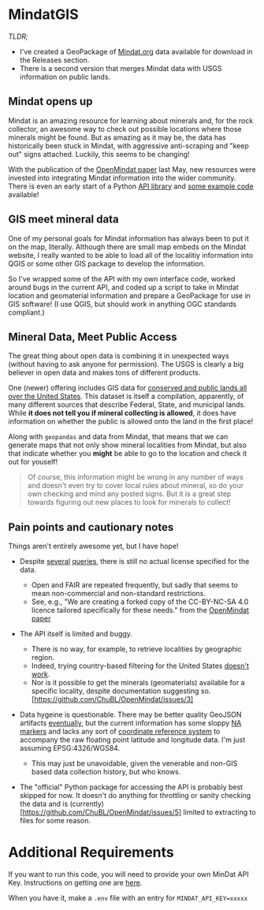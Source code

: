 # MindatGIS

*TLDR;* 
* I've created a GeoPackage of [Mindat.org](http://Mindat.org) data available for download in the Releases section.
* There is a second version that merges Mindat data with USGS information on public lands.

## Mindat opens up
Mindat is an amazing resource for learning about minerals and, for the rock collector, an awesome way to check out possible locations where those minerals might be found.  But as amazing as it may be, the data has historically been stuck in Mindat, with aggressive anti-scraping and "keep out" signs attached.  Luckily, this seems to be changing! 

With the publication of the [OpenMindat paper](https://rmets.onlinelibrary.wiley.com/doi/10.1002/gdj3.204) last May, new resources were invested into integrating Mindat information into the wider community. There is even an early start of a Python [API library](https://github.com/ChuBL/OpenMindat) and [some example code](https://github.com/ChuBL/How-to-Use-Mindat-API?tab=readme-ov-file) available!

## GIS meet mineral data

One of my personal goals for Mindat information has always been to put it on the map, literally.  Although there are small map embeds on the Mindat website, I really wanted to be able to load all of the localitiy information into QGIS or some other GIS package to develop the information.  

So I've wrapped some of the API with my own interface code, worked around bugs in the current API, and coded up a script to take in Mindat location and geomaterial information and prepare a GeoPackage for use in GIS software! (I use QGIS, but should work in anything OGC standards compliant.) 

## Mineral Data, Meet Public Access

The great thing about open data is combining it in unexpected ways (without having to ask anyone for permission). The USGS is clearly a big believer in open data and makes tons of different products.  

One (newer) offering includes GIS data for [conserved and public lands all over the United States](https://www.usgs.gov/programs/gap-analysis-project/science/pad-us-data-download).  This dataset is itself a compilation, apparently, of many different sources that describe Federal, State, and municipal lands.  While **it does not tell you if mineral collecting is allowed**, it does have information on whether the public is allowed onto the land in the first place!

Along with `geopandas` and data from Mindat, that means that we can generate maps that not only show mineral localities from Mindat, but also that indicate whether you **might** be able to go to the location and check it out for youself! 

>Of course, this information might be wrong in any number of ways and doesn't even try to cover local rules about mineral, so do your own checking and mind any posted signs. 
But it is a great step towards figuring out new places to look for minerals to collect!

## Pain points and cautionary notes

Things aren't entirely awesome yet, but I have hope!

* Despite [several](https://github.com/ChuBL/OpenMindat/issues/4) [queries](https://www.mindat.org/mesg-652986.html), there is still no actual license specified for the data. 
  * Open and FAIR are repeated frequently, but sadly that seems to mean non-commercial and non-standard restrictions. 
  * See, e.g., "We are creating a forked copy of the CC-BY-NC-SA 4.0 licence tailored specifically for these needs." from the [OpenMindat paper](https://rmets.onlinelibrary.wiley.com/doi/10.1002/gdj3.204)
  
* The API itself is limited and buggy.  
  * There is no way, for example, to retrieve localities by geographic region. 
  * Indeed, trying country-based filtering for the United States [doesn't work](https://www.mindat.org/mesg-650453.html).  
  * Nor is it possible to get the minerals (geomaterials) available for a specific locality, despite documentation suggesting so. [https://github.com/ChuBL/OpenMindat/issues/3]
* Data hygeine is questionable. There may be better quality GeoJSON artifacts [eventually](https://github.com/ChuBL/OpenMindat/issues/7), but the current information has some sloppy [NA markers](https://github.com/ChuBL/OpenMindat/issues/6) and lacks any sort of [coordinate reference system](https://datacarpentry.org/organization-geospatial/03-crs.html) to accompany the raw floating point latitude and longitude data.  I'm just assuming EPSG:4326/WGS84.
  * This may just be unavoidable, given the venerable and non-GIS based data collection history, but who knows.
* The "official" Python package for accessing the API is probably best skipped for now.  It doesn't do anything for throttling or sanity checking the data and is (currently)[https://github.com/ChuBL/OpenMindat/issues/5] limited to extracting to files for some reason.


# Additional Requirements

If you want to run this code, you will need to provide your own MinDat API Key. Instructions on getting one are [here](https://www.mindat.org/a/how_to_get_my_mindat_api_key).

When you have it, make a `.env` file with an entry for
`MINDAT_API_KEY=xxxxx`